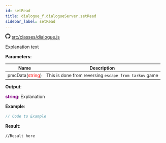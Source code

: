 ```yaml
---
id: setRead
title: dialogue_f.dialogueServer.setRead
sidebar_label: setRead
---
```

![](/img/github.png) [src/classes/dialogue.js](https://github.com/TrustedSourceLeaks/LeakedServer/blob/master/src/classes/dialogue.js#L160)

Explanation text

**Parameters**:

Name  |   Description 
----------- |   -----------
pmcData(<font color="red">string</font>)  |   This is done from reversing `escape from tarkov` game


**Output**:

**<font color="purple">string</font>**: Explanation


**Example**:
```js
// Code to Example
```

**Result**:
```
//Result here
```